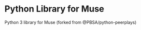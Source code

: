 Python Library for Muse
========================

Python 3 library for Muse (forked from @PBSA/python-peerplays)
